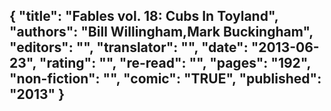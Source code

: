 {
 "title": "Fables vol. 18: Cubs In Toyland",
 "authors": "Bill Willingham,Mark Buckingham",
 "editors": "",
 "translator": "",
 "date": "2013-06-23",
 "rating": "",
 "re-read": "",
 "pages": "192",
 "non-fiction": "",
 "comic": "TRUE",
 "published": "2013"
}
---

